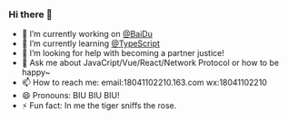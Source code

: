 ### Hi there 👋


- 🔭 I’m currently working on [@BaiDu](http://www.baidu.com/)
- 🌱 I’m currently learning [@TypeScript](https://www.tslang.cn/)
- 🤔 I’m looking for help with becoming a partner justice!
- 💬 Ask me about JavaCript/Vue/React/Network Protocol or how to be happy~
- 📫 How to reach me: email:18041102210.163.com wx:18041102210
- 😄 Pronouns: BIU BIU BIU!
- ⚡ Fun fact: In me the tiger sniffs the rose. 

